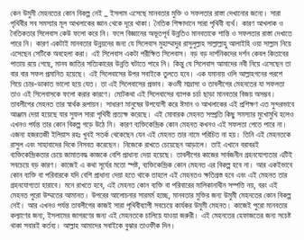 কেন উমুমী মেহনতের কোন বিকল্প নেই
_
ইসলাম এসেছে মানবতার মুক্তি ও সফলতার রাস্তা দেখানোর জন্যে। সারা পৃথিবীর সব সমস্যার মূল আখলাকের জ্ঞান থেকে দূরে থাকা। নৈতিক শিক্ষাদানে সারা পৃথিবী ব্যর্থ। কারণ আখলাক ও নৈতিকতার সিলেবাস কেউ ফলো করে নি। ফলে বিজ্ঞানের অভূতপূর্ব উন্নতিও মানবতাকে শান্তি ও সফলতার রাস্তা দেখাতে পারে নি। কারণ একটাই মানবতার উন্নয়নের জন্য যে সিলেবাস মুহাম্মাদুর রাসুলুল্লাহ সাল্লাল্লাহু আলাইহি ওয়া সাল্লাম নিয়ে এসেছেন সেটিকে অবহেলা করা। এই সিলেবাস একটা পরীক্ষিত সিলেবাস। বড় বড় দার্শনিকদের দর্শন কেবল কিতাবের পাতায় রয়ে গেছে, মানব জাতির সত্যিকারের উন্নতি ঘটাতে পারে নি। কিন্তু যে সিলেবাস আমাদের নবী নিয়ে এসেছেন তা বার বার সফল প্রমানিত হয়েছে।
এই সিলেবাসের উপর সবাইকে তুলতে হবে। এক যমানায় ওলি আল্লাহগনের পরশে গিয়ে চোর-ডাকাত ভালো হয়ে যেত। তা এই সিলেবাসের প্রভাব। কওমী মাদ্রাসা ও তাবলীগের মেহনতের যা সফলতা তাও এই সিলেবাসকে ফলো করার কারণে।
মোটকথা এই সিলেবাসের ব্যাপক চর্চা ছাড়া মানবতার বিজয় অসম্ভব। তাবলীগের মেহনত তার স্বার্থক রূপায়ন। সাধারণ মানুষের উপযোগী করে ঈমান ও আখলাকের এই প্রশিক্ষণ এত সুন্দরভাবে আঞ্জাম দেয়া হয়েছে যার সুফল সারা পৃথিবী প্রত্যক্ষ করেছে।
এই মোবারক মেহনত সম্প্রতি কিছু সমস্যার মুখোমুখি হলেও এখনও পর্যন্ত তার কোন বিকল্প গড়ে উঠে নি। কারণ ব্যক্তিকেন্দ্রিক কোন মেহনত কখনও এই সফলতা পেতে পারে না। এজন্য হজরতজী ইলিয়াস রহঃ খুবই সতর্ক থেকেছেন যেন এই মেহনত তার নামে পরিচিত না হয়। তিনি এই মেহনতকে রাসুল এবং সাহাবাদের দিকে নিসবত করেছেন। নিজেকে রাখতে চেয়েছেন আড়ালে। তাই এখানে বরাবরই ব্যক্তিকেন্দ্রিকতার চেয়ে জামাতবদ্ধ কাজকে বেশি প্রাধান্য দেয়া হয়েছে। তাবলীগের কাজের সার্বজনীন গ্রহনযোগ্যতার এটিই সবচেয়ে বড় কারণ।
কাজেই এ কথা সূর্যের মতো স্পষ্ট, ব্যক্তিকেন্দ্রিক কোন মেহনত এর বিকল্প হবে না। আর একইভাবে কোন ব্যক্তি বা পরিবারকে যদি বেশি প্রাধান্য দেয়া হতে থাকে তাহলে এই মেহনতও ক্ষতিগ্রস্ত হবে এবং এই মেহনত তার গ্রহনযোগ্যতা হারাবে।
মনে রাখতে হবে, এই মেহনত কোন ব্যক্তি বা পরিবারের মালিকানাধীন সম্পত্তি নয়, বরং এই মেহনত পুরো উম্মতের আমানত।
উপরের আলোচনার সারমর্ম হচ্ছে, মানবতার মুক্তির জন্য উমুমী মেহনতের কোন বিকল্প নেই। আর এখনও পর্যন্ত তাবলীগের কাজই সারা পৃথিবীব্যাপী সবচেয়ে কার্যকর উমুমী মেহনত।
কাজেই পুরো মানবতার কল্যাণের জন্য, ইসলামের জাগরণের জন্য এই মেহনতকে চালিয়ে যাওয়া জরুরী। এই মেহনতের হেফাজতের জন্য সচেষ্ট থাকা সবারই কর্তব্য। আল্লাহ আমাদের সবাইকে বুঝার তাওফীক দিন।
